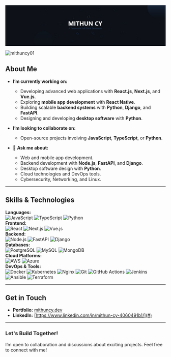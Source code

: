 <img align="center" src="./github-cover.jpg" alt="cover"/>

<p align="left">
  <img
    src="https://komarev.com/ghpvc/?username=mithuncy01&label=Profile%20views&color=0e75b6&style=flat"
    alt="mithuncy01"
  />
</p>

<h2>About Me </h2>

- **I’m currently working on:**  
  - Developing advanced web applications with **React.js**, **Next.js**, and **Vue.js**.  
  - Exploring **mobile app development** with **React Native**.  
  - Building scalable **backend systems** with **Python**, **Django**, and **FastAPI**.  
  - Designing and developing **desktop software** with **Python**.  

- **I’m looking to collaborate on:**  
  - Open-source projects involving **JavaScript**, **TypeScript**, or **Python**.  

- 💬 **Ask me about:**  
  - Web and mobile app development.  
  - Backend development with **Node.js**, **FastAPI**, and **Django**.  
  - Desktop software design with **Python**.  
  - Cloud technologies and DevOps tools.
  - Cybersecurity, Networking, and Linux. 

---

## Skills & Technologies  

<div style={{ display: "flex", flexDirection: "column", gap: "10px" }}>
  <div>
    <strong>Languages:</strong>
    <div>
      <img
        alt="JavaScript"
        src="https://img.shields.io/badge/-JavaScript-F7DF1E?logo=javascript&logoColor=black&style=flat"
      />
      <img
        alt="TypeScript"
        src="https://img.shields.io/badge/-TypeScript-3178C6?logo=typescript&logoColor=white&style=flat"
      />
      <img
        alt="Python"
        src="https://img.shields.io/badge/-Python-3776AB?logo=python&logoColor=white&style=flat"
      />
    </div>
  </div>
  <div>
    <strong>Frontend:</strong>
    <div>
      <img
        alt="React"
        src="https://img.shields.io/badge/-React-61DAFB?logo=react&logoColor=white&style=flat"
      />
      <img
        alt="Next.js"
        src="https://img.shields.io/badge/-Next.js-000000?logo=next.js&logoColor=white&style=flat"
      />
      <img
        alt="Vue.js"
        src="https://img.shields.io/badge/-Vue.js-4FC08D?logo=vue.js&logoColor=white&style=flat"
      />
    </div>
  </div>
  <div>
    <strong>Backend:</strong>
    <div>
      <img
        alt="Node.js"
        src="https://img.shields.io/badge/-Node.js-339933?logo=node.js&logoColor=white&style=flat"
      />
      <img
        alt="FastAPI"
        src="https://img.shields.io/badge/-FastAPI-009688?logo=fastapi&logoColor=white&style=flat"
      />
      <img
        alt="Django"
        src="https://img.shields.io/badge/-Django-092E20?logo=django&logoColor=white&style=flat"
      />
    </div>
  </div>
  <div>
    <strong>Databases:</strong>
    <div>
      <img
        alt="PostgreSQL"
        src="https://img.shields.io/badge/-PostgreSQL-336791?logo=postgresql&logoColor=white&style=flat"
      />
      <img
        alt="MySQL"
        src="https://img.shields.io/badge/-MySQL-4479A1?logo=mysql&logoColor=white&style=flat"
      />
      <img
        alt="MongoDB"
        src="https://img.shields.io/badge/-MongoDB-47A248?logo=mongodb&logoColor=white&style=flat"
      />
    </div>
  </div>
  <div>
    <strong>Cloud Platforms:</strong>
    <div>
      <img
        alt="AWS"
        src="https://img.shields.io/badge/-AWS-232F3E?logo=amazon-aws&logoColor=white&style=flat"
      />
      <img
        alt="Azure"
        src="https://img.shields.io/badge/-Azure-0078D4?logo=microsoft-azure&logoColor=white&style=flat"
      />
    </div>
  </div>
  <div>
    <strong>DevOps & Tools:</strong>
    <div>
      <img
        alt="Docker"
        src="https://img.shields.io/badge/-Docker-2496ED?logo=docker&logoColor=white&style=flat"
      />
      <img
        alt="Kubernetes"
        src="https://img.shields.io/badge/-Kubernetes-326CE5?logo=kubernetes&logoColor=white&style=flat"
      />
      <img
        alt="Nginx"
        src="https://img.shields.io/badge/-Nginx-009639?logo=nginx&logoColor=white&style=flat"
      />
      <img
        alt="Git"
        src="https://img.shields.io/badge/-Git-F05032?logo=git&logoColor=white&style=flat"
      />
      <img
        alt="GitHub Actions"
        src="https://img.shields.io/badge/-GitHub%20Actions-2088FF?logo=github-actions&logoColor=white&style=flat"
      />
      <img
        alt="Jenkins"
        src="https://img.shields.io/badge/-Jenkins-D24939?logo=jenkins&logoColor=white&style=flat"
      />
      <img
        alt="Ansible"
        src="https://img.shields.io/badge/-Ansible-EE0000?logo=ansible&logoColor=white&style=flat"
      />
      <img
        alt="Terraform"
        src="https://img.shields.io/badge/-Terraform-7B42BC?logo=terraform&logoColor=white&style=flat"
      />
    </div>
  </div>
</div>
  
---

## Get in Touch  

- **Portfolio:** [mithuncy.dev](#)  
- **LinkedIn:** [https://www.linkedin.com/in/mithun-cy-4060491b1/](#)  


---

### Let's Build Together!  
I’m open to collaboration and discussions about exciting projects. Feel free to connect with me! 


